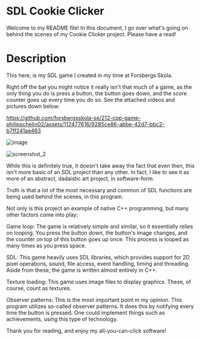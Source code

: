 # SDL Cookie Clicker

Welcome to my README file! In this document, I go over what's going on behind the scenes of my Cookie Clicker project. Please have a read!

# Description

This here, is my SDL game I created in my time at Forsbergs Skola.

Right off the bat you might notice it really isn't that much of a game, as the only thing you do is press a button, the button goes down,
and the score counter goes up every time you do so. See the attached videos and pictures down below:

https://github.com/forsbergsskola-se/212-cpp-game-philipschelin02/assets/112477616/9285ce86-abbe-42d7-bbc2-b7ff241ae463

![image](https://github.com/forsbergsskola-se/212-cpp-game-philipschelin02/assets/112477616/9342c1fc-69b6-4d3a-9c39-16a3464f0665)

![screenshot_2](https://github.com/forsbergsskola-se/212-cpp-game-philipschelin02/assets/112477616/e7303cfe-187d-49dc-b0fe-8eb619d3a61a)

While this is definitely true, it doesn't take away the fact that even then, this isn't more basic of an SDL project than any other. In fact, I like to see it as more of an abstract, dadaistic art project, in software-form.

Truth is that a lot of the most necessary and common of SDL functions are being used behind the scenes, in this program.

Not only is this project an example of native C++ programming, but many other factors come into play:

Game loop: The game is relatively simple and similar, so it essentially relies on looping. You press the button down, the button's image changes, and the counter on top of this button goes up once. This process is looped as many times as you press space.

SDL: This game heavily uses SDL libraries, which provides support for 2D pixel operations, sound, file access, event handling, timing and threading. Aside from these, the game is written almost entirely in C++.

Texture loading: This game uses image files to display graphics. These, of course, count as textures.

Observer patterns: This is the most important point in my opinion. This program utilizes so-called observer patterns. It does this by notifying every time the button is pressed. One could implement things such as achievements, using this type of technology.

Thank you for reading, and enjoy my all-you-can-click software!

